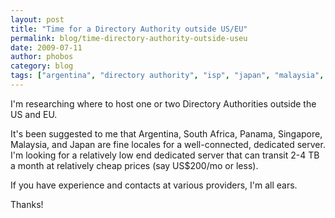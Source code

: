 ```yaml
---
layout: post
title: "Time for a Directory Authority outside US/EU"
permalink: blog/time-directory-authority-outside-useu
date: 2009-07-11
author: phobos
category: blog
tags: ["argentina", "directory authority", "isp", "japan", "malaysia", "panama", "singapore", "south africa"]
---
```


I'm researching where to host one or two Directory Authorities outside
the US and EU.

It's been suggested to me that Argentina, South Africa, Panama,
Singapore, Malaysia, and Japan are fine locales for a well-connected,
dedicated server. I'm looking for a relatively low end dedicated server
that can transit 2-4 TB a month at relatively cheap prices (say
US$200/mo or less).

If you have experience and contacts at various providers, I'm all ears.

Thanks!

